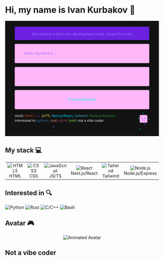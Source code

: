 # Hi, my name is Ivan Kurbakov 👋

<div align="center" style="width: 100%">
  <img src="./profile-animation.svg" width="800" alt="Animated Profile">
</div>

## My stack 💻

<table>
  <tr>
    <td align="center">
      <img src="https://cdn.jsdelivr.net/gh/devicons/devicon/icons/html5/html5-original.svg" width="40" height="40" alt="HTML5"/>
      <br>HTML
    </td>
    <td align="center">
      <img src="https://cdn.jsdelivr.net/gh/devicons/devicon/icons/css3/css3-original.svg" width="40" height="40" alt="CSS3"/>
      <br>CSS
    </td>
    <td align="center">
      <img src="https://cdn.jsdelivr.net/gh/devicons/devicon/icons/javascript/javascript-original.svg" width="40" height="40" alt="JavaScript"/>
      <br>JS/TS
    </td>
    <td align="center">
      <img src="https://cdn.jsdelivr.net/gh/devicons/devicon/icons/react/react-original.svg" width="40" height="40" alt="React"/>
      <br>Next.js/React
    </td>
    <td align="center">
      <img src="https://cdn.jsdelivr.net/gh/devicons/devicon/icons/tailwindcss/tailwindcss-plain.svg" width="40" height="40" alt="Tailwind"/>
      <br>Tailwind
    </td>
    <td align="center">
      <img src="https://cdn.jsdelivr.net/gh/devicons/devicon/icons/nodejs/nodejs-original.svg" width="40" height="40" alt="Node.js"/>
      <br>Node.js/Express
    </td>
  </tr>
</table>

## Interested in 🔍

<img src="https://img.shields.io/badge/Python-3776AB?style=for-the-badge&logo=python&logoColor=white" alt="Python"/>
<img src="https://img.shields.io/badge/Rust-000000?style=for-the-badge&logo=rust&logoColor=white" alt="Rust"/>
<img src="https://img.shields.io/badge/C/C++-00599C?style=for-the-badge&logo=c%2B%2B&logoColor=white" alt="C/C++"/>
<img src="https://img.shields.io/badge/Bash-4EAA25?style=for-the-badge&logo=gnu-bash&logoColor=white" alt="Bash"/>

## Avatar 🎮

<div align="center">
  <img src="./assets/avatar-animation.svg" width="200" alt="Animated Avatar">
</div>

## Not a vibe coder
